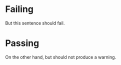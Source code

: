 # Failing
But this sentence should fail.

# Passing
On the other hand, but should not produce a warning.